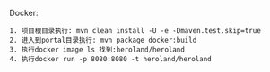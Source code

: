 


Docker:

    1. 项目根目录执行: mvn clean install -U -e -Dmaven.test.skip=true
    2. 进入到portal目录执行: mvn package docker:build
    3. 执行docker image ls 找到:heroland/heroland 
    4. 执行docker run -p 8080:8080 -t heroland/heroland